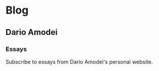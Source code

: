 # Blog

## Dario Amodei

### Essays

<Route author="Lee" example="/darioamodei" path="/darioamodei" />

Subscribe to essays from Dario Amodei's personal website. 